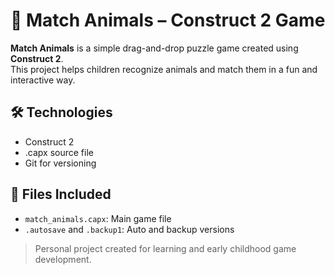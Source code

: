# 🐾 Match Animals – Construct 2 Game

**Match Animals** is a simple drag-and-drop puzzle game created using **Construct 2**.  
This project helps children recognize animals and match them in a fun and interactive way.

## 🛠 Technologies
- Construct 2
- .capx source file
- Git for versioning

## 📂 Files Included
- `match_animals.capx`: Main game file
- `.autosave` and `.backup1`: Auto and backup versions

> Personal project created for learning and early childhood game development.
